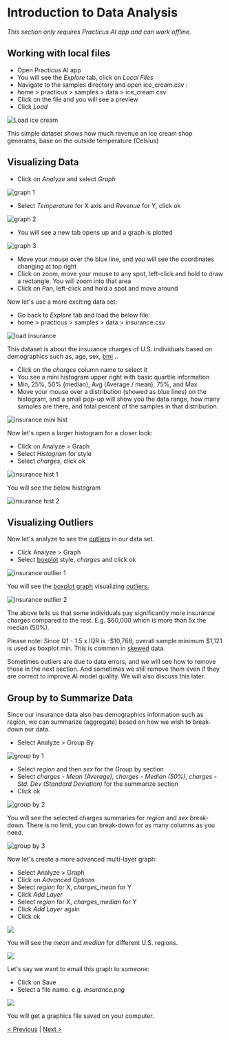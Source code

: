 # Introduction to Data Analysis

_This section only requires Practicus AI app and can work offline._

## Working with local files
- Open Practicus AI app
- You will see the _Explore_ tab, click on _Local Files_
- Navigate to the samples directory and open ice_cream.csv : 
- home > practicus > samples > data > ice_cream.csv
- Click on the file and you will see a preview
- Click _Load_

![Load ice cream](img/data-analysis-intro/ice-cream-load.png)

This simple dataset shows how much revenue an ice cream shop generates, base on the outside temperature (Celsius) 

## Visualizing Data

- Click on _Analyze_ and select _Graph_

![graph 1](img/data-analysis-intro/ice-cream-graph-1.png)

- Select _Temperature_ for X axis and _Revenue_ for Y, click ok

![graph 2](img/data-analysis-intro/ice-cream-graph-2.png)

- You will see a new tab opens up and a graph is plotted

![graph 3](img/data-analysis-intro/ice-cream-graph-3.png)

- Move your mouse over the blue line, and you will see the coordinates changing at top right
- Click on zoom, move your mouse to any spot, left-click and hold to draw a rectangle. You will zoom into that area
- Click on Pan, left-click and hold a spot and move around

Now let's use a more exciting data set:

- Go back to _Explore_ tab and load the below file:
- home > practicus > samples > data > insurance.csv

![load insurance](img/data-analysis-intro/insurance-load.png)

This dataset is about the insurance charges of U.S. individuals based on demographics such as, age, sex, [bmi](https://en.wikipedia.org/wiki/Body_mass_index) .. 

- Click on the _charges_ column name to select it 
- You see a mini histogram upper right with basic quartile information
- Min, 25%, 50% (median), Avg (Average / mean), 75%, and Max
- Move your mouse over a distribution (showed as blue lines) on the histogram, and a small pop-up will show you the data range, how many samples are there, and total percent of the samples in that distribution. 

![insurance mini hist](img/data-analysis-intro/insurance-mini-hist.png)

Now let's open a larger histogram for a closer look:

- Click on Analyze > Graph
- Select _Histogram_ for style 
- Select _charges_, click ok

![insurance hist 1](img/data-analysis-intro/insurance-histogram-1.png)

You will see the below histogram 

![insurance hist 2](img/data-analysis-intro/insurance-histogram-2.png)

## Visualizing Outliers 

Now let's analyze to see the [outliers](https://en.wikipedia.org/wiki/Outlier) in our data set.

- Click Analyze > Graph
- Select [boxplot](https://en.wikipedia.org/wiki/Box_plot) style, _charges_ and click ok

![insurance outlier 1](img/data-analysis-intro/insurance-outliers-1.png)

You will see the [boxplot graph](https://en.wikipedia.org/wiki/Box_plot) visualizing [outliers.](https://en.wikipedia.org/wiki/Outlier) 

![insurance outlier 2](img/data-analysis-intro/insurance-outliers-2.png)

The above tells us that some individuals pay significantly more insurance  charges compared to the rest. E.g. $60,000 which is more than 5x the median (50%). 

Please note: Since Q1 - 1.5 x IQR is -$10,768, overall sample minimum $1,121 is used as boxplot min. This is common in [skewed](https://en.wikipedia.org/wiki/Skewness) data.

Sometimes outliers are due to data errors, and we will see how to remove these in the next section. And sometimes we still remove them even if they are correct to improve AI model quality. We will also discuss this later.

## Group by to Summarize Data

Since our insurance data also has demographics information such as region, we can summarize (aggregate) based on how we wish to break-down our data. 

- Select Analyze > Group By

![group by 1](img/data-analysis-intro/insurance-group-by-1.png)

- Select _region_ and then _sex_ for the Group by section
- Select _charges - Mean (Average)_, _charges - Median (50%)_, _charges - Std. Dev (Standard Deviation)_ for the summarize section
- Click ok 

![group by 2](img/data-analysis-intro/insurance-group-by-2.png)

You will see the selected charges summaries for _region_ and _sex_ break-down. There is no limit, you can break-down for as many columns as you need.

![group by 3](img/data-analysis-intro/insurance-group-by-3.png)

Now let's create a more advanced multi-layer graph:

- Select Analyze > Graph
- Click on _Advanced Options_
- Select _region_ for X, _charges_mean_ for Y
- Click _Add Layer_
- Select _region_ for X, _charges_median_ for Y
- Click _Add Layer_ again
- Click ok

![](img/data-analysis-intro/insurance-group-by-4.png)

You will see the _mean_ and _median_ for different U.S. regions. 

![](img/data-analysis-intro/insurance-group-by-5.png)


Let's say we want to email this graph to someone:

- Click on Save
- Select a file name. e.g. _insurance.png_

![](img/data-analysis-intro/insurnace-save-graph.png)

You will get a graphics file saved on your computer.


[< Previous](start.md) | [Next >](data-prep-intro.md)